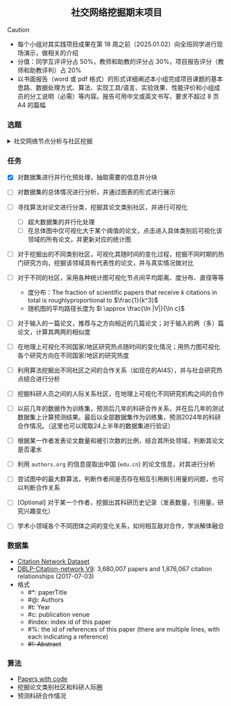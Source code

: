 <h2 align="center">社交网络挖掘期末项目</h2>

> [!CAUTION]
> - 每个小组对其实践项目成果在第 18 周之前（2025.01.02）向全班同学进行现场演示，做相关的介绍   
> - 分值：同学互评评分占 50%，教师和助教的评分占 30%，项目报告评分（教师和助教评判）占 20%   
> - 以书面报告（word 或 pdf 格式）的形式详细阐述本小组完成项目课题的基本思路、数据处理方式、算法、实现工具/语言、实验效果、性能评价和小组成员的分工说明（必需）等内容。报告可用中文或英文书写，要求不超过 8 页 A4 的篇幅

### 选题

<details>
<summary> 社交网络节点分析与社区挖掘 </summary>

- a. 应用某种社区挖掘算法划分网络中的不同社区，并用可视化技术展现出（具体展示工具不做硬性要求）。
- b. 对网络做进一步分析，例如应用各种节点的中心性度量算法将最具影响力/权威性/中枢性的节点识别并凸显出来，通过图、表等形式展现网络的各种属性度量结果（如节点间平均距离、度分布、图/社区的直径、网络结构演化等）。
- c. 附加任务（非必做，可任选其一）：
  - 链接预测：利用网络数据集提供的信息，设计一种机器学习模型预测网络中边的形成，同时说明预测模型性能评价的方法和结果。针对不同网络数据集，链接预测可对应不同的应用任务，如好友预测、科研合作预测、购买行为预测等。
  - 节点分类：设计一种模型判别网络中各节点的类别，同时说明模型性能评价的方法和结果。根据实际数据集可以实现二分类或多分类。

</details>

### 任务

- [x] 对数据集进行并行化预处理，抽取需要的信息并分块
- [ ] 对数据集的总体情况进行分析，并通过图表的形式进行展示
- [ ] 寻找算法对论文进行分类，挖掘其论文类别社区，并进行可视化
  - [ ] 超大数据集的并行化处理
  - [ ] 在总体图中仅可视化大于某个阈值的论文，点击进入具体类别后可视化该领域的所有论文，并更新对应的统计图
- [ ] 对于挖掘出的不同类别社区，可视化其随时间的变化过程，挖掘不同时期的热门研究方向，挖掘该领域具有代表性的论文，并与真实情况做对比
- [ ] 对于不同的社区，采用各种统计图可视化节点间平均距离、度分布、直径等等
  - 度分布：The fraction of scientific papers that receive $k$ citations in total is roughlyproportional to $\frac{1}{k^3}$
  - 随机图的平均路径长度为 $l \approx \frac{\ln |V|}{\ln c}$
- [ ] 对于输入的一篇论文，推荐与之方向相近的几篇论文；对于输入的两（多）篇论文，计算其两两的相似度
- [ ] 在地理上可视化不同国家/地区研究热点随时间的变化情况；用热力图可视化各个研究方向在不同国家/地区的研究热度 
- [ ] 利用算法挖掘出不同社区之间的合作关系（如现在的AI4S），并与社会研究热点结合进行分析
- [ ] 挖掘科研人员之间的人际关系社区，在地理上可视化不同研究机构之间的合作
- [ ] 以前几年的数据作为训练集，预测后几年的科研合作关系，并在后几年的测试数据集上计算预测结果。最后以全部数据集作为训练集，预测2024年的科研合作情况。（这里也可以爬取24上半年的数据集进行验证）
- [ ] 根据某一作者发表论文数量和被引次数的比例，结合其所处领域，判断其论文是否灌水
- [ ] 利用 `authors.org` 的信息提取出中国 (`edu.cn`) 的论文信息，对其进行分析
- [ ] 尝试图中的最大群算法，判断作者间是否存在相互引用刷引用量的问题，也可以判断合作关系
- [ ] [Optional] 对于某一个作者，挖掘出其科研历史记录（发表数量，引用量，研究兴趣变化）
- [ ] 学术小领域各个不同团体之间的变化关系，如何相互敌对合作，学派解体融合


### 数据集

- [Citation Network Dataset](https://www.aminer.cn/citation)
- [DBLP-Citation-network V9](https://lfs.aminer.cn/lab-datasets/citation/dblp.v9.zip): 3,680,007 papers and 1,876,067 citation relationships (2017-07-03)
- 格式
  - #*: paperTitle
  - #@: Authors
  - #t: Year
  - #c: publication venue
  - #index: index id of this paper
  - #%: the id of references of this paper (there are multiple lines, with each indicating a reference)
  - ~~#!: Abstract~~

### 算法

- [Papers with code](https://paperswithcode.com/dataset/dblp)
- 挖掘论文类别社区和科研人际圈
- 预测科研合作情况